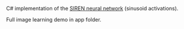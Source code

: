 C# implementation of the [SIREN neural network](https://vsitzmann.github.io/siren/)
(sinusoid activations).

Full image learning demo in app folder.

